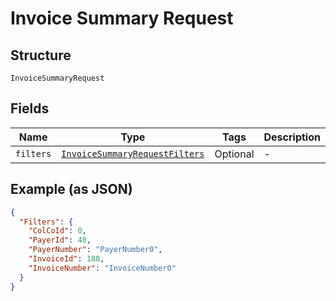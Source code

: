 
# Invoice Summary Request

## Structure

`InvoiceSummaryRequest`

## Fields

| Name | Type | Tags | Description |
|  --- | --- | --- | --- |
| `filters` | [`InvoiceSummaryRequestFilters`](../../doc/models/invoice-summary-request-filters.md) | Optional | - |

## Example (as JSON)

```json
{
  "Filters": {
    "ColCoId": 0,
    "PayerId": 48,
    "PayerNumber": "PayerNumber0",
    "InvoiceId": 188,
    "InvoiceNumber": "InvoiceNumber0"
  }
}
```

